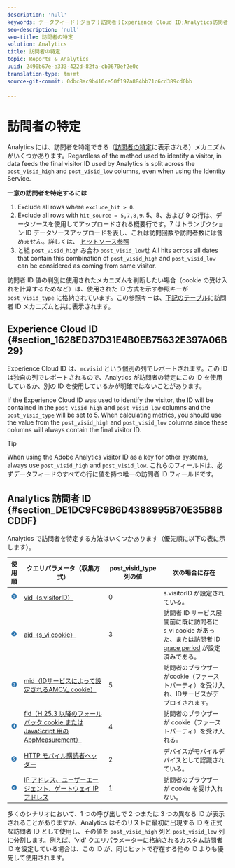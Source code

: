 ```yaml
---
description: 'null'
keywords: データフィード；ジョブ；訪問者；Experience Cloud ID;Analytics訪問者ID；識別
seo-description: 'null'
seo-title: 訪問者の特定
solution: Analytics
title: 訪問者の特定
topic: Reports & Analytics
uuid: 2490b67e-a333-422d-82fa-cb0670ef2e0c
translation-type: tm+mt
source-git-commit: 0dbc8ac9b416ce50f197a884bb71c6cd389cd0bb

---
```



# 訪問者の特定

Analytics には、訪問者を特定できる（[訪問者の特定](../../../export/analytics-data-feed/c-df-contents/datafeeds-visid.md#concept_BE966BABA7D0475BB706BC6676B8FA11)に表示される）メカニズムがいくつかあります。Regardless of the method used to identify a visitor, in data feeds the final visitor ID used by Analytics is split across the `post_visid_high` and `post_visid_low` columns, even when using the Identity Service.

**一意の訪問者を特定するには**

1. Exclude all rows where `exclude_hit > 0`.
1. Exclude all rows with `hit_source = 5,7,8,9`. 5、8、および 9 の行は、データソースを使用してアップロードされる概要行です。7 はトランザクション ID データソースアップロードを表し、これは訪問回数や訪問者数には含めません。詳しくは、 [ヒットソース参照](../../../export/analytics-data-feed/c-df-contents/datafeeds-hit-source.md#concept_FE4C114F6A524F7593D5CAC944C36C42)
1. と組 `post_visid_high` み合わ `post_visid_low`せ All hits across all dates that contain this combination of `post_visid_high` and `post_visid_low` can be considered as coming from same visitor.

訪問者 ID 値の判別に使用されたメカニズムを判断したい場合（cookie の受け入れを計算するためなど）は、使用された ID 方式を示す参照キーが `post_visid_type` に格納されています。この参照キーは、[下記のテーブル](../../../export/analytics-data-feed/c-df-contents/datafeeds-visid.md#table_D267D36451F643D1BB68AF6FEAA6AD1A)に訪問者 ID メカニズムと共に表示されます。

## Experience Cloud ID {#section_1628ED37D31E4B0EB75632E397A06B29}

Experience Cloud ID は、`mcvisid` という個別の列でレポートされます。この ID は独自の列でレポートされるので、Analytics が訪問者の特定にこの ID を使用しているか、別の ID を使用しているかが明確ではないことがあります。

If the Experience Cloud ID was used to identify the visitor, the ID will be contained in the `post_visid_high` and `post_visid_low` columns and the `post_visid_type` will be set to 5. When calculating metrics, you should use the value from the `post_visid_high` and `post_visid_low` columns since these columns will always contain the final visitor ID.

>[!TIP]
>
> When using the Adobe Analytics visitor ID as a key for other systems, always use `post_visid_high` and `post_visid_low`. これらのフィールドは、必ずデータフィードのすべての行に値を持つ唯一の訪問者 ID フィールドです。

## Analytics 訪問者 ID {#section_DE1DC9FC9B6D4388995B70E35B8BCDDF}

Analytics で訪問者を特定する方法はいくつかあります（優先順に以下の表に示します）。

| 使用順 | クエリパラメータ（収集方式） | post_visid_type 列の値 | 次の場合に存在 |
|---|---|---|---|
| ![](assets/step1_icon.png) | [vid（s.visitorID）](https://marketing.adobe.com/resources/help/en_US/sc/implement/visid_custom.html) | 0 | s.visitorID が設定されている。 |
| ![](assets/step2_icon.png) | [aid（s_vi cookie）](https://marketing.adobe.com/resources/help/en_US/sc/implement/visid_analytics.html) | 3 | 訪問者 ID サービス展開前に既に訪問者に s_vi cookie があった、または訪問者 ID [grace period](https://marketing.adobe.com/resources/help/en_US/mcvid/mcvid_grace_period.html) が設定済みである。 |
| ![](assets/step3_icon.png) | [mid（IDサービスによって設定されるAMCV_ cookie）](https://marketing.adobe.com/resources/help/en_US/mcvid/) | 5 | 訪問者のブラウザーがcookie（ファーストパーティ）を受け入れ、IDサービスがデプロイされます。 |
| ![](assets/step4_icon.png) | [fid（H.25.3 以降のフォールバック cookie または JavaScript 用の AppMeasurement）](https://marketing.adobe.com/resources/help/en_US/sc/implement/visid_fallback.html) | 4 | 訪問者のブラウザーが cookie（ファーストパーティ）を受け入れる。 |
| ![](assets/step5_icon.png) | [HTTP モバイル購読者ヘッダー](https://marketing.adobe.com/resources/help/en_US/sc/implement/visid_mobile.html) | 2 | デバイスがモバイルデバイスとして認識されている。 |
| ![](assets/step6_icon.png) | [IP アドレス、ユーザーエージェント、ゲートウェイ IP アドレス](https://marketing.adobe.com/resources/help/en_US/sc/implement/visid_fallback.html) | 1 | 訪問者のブラウザーが cookie を受け入れない。 |

多くのシナリオにおいて、1 つの呼び出しで 2 つまたは 3 つの異なる ID が表示されることがありますが、Analytics はそのリストに最初に出現する ID を正式な訪問者 ID として使用し、その値を `post_visid_high` 列と `post_visid_low` 列に分割します。例えば、'vid' クエリパラメーターに格納されるカスタム訪問者 ID を設定している場合は、この ID が、同じヒットで存在する他の ID よりも優先して使用されます。
